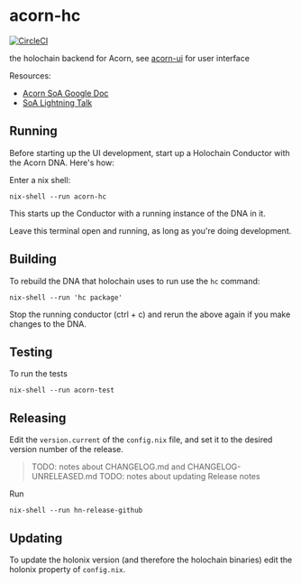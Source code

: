 # acorn-hc

[![CircleCI](https://circleci.com/gh/h-be/acorn-hc.svg?style=svg)](https://circleci.com/gh/h-be/acorn-hc)

the holochain backend for Acorn, see [acorn-ui](https://github.com/h-be/acorn-ui) for user interface

Resources:

- [Acorn SoA Google Doc](https://docs.google.com/document/d/1VTne9BmrQgAgUV873pVm1yP2l--IMEGawfqnf5tpBaQ)
- [SoA Lightning Talk](https://www.youtube.com/embed/-z47R9wN5SQ?start=53&end=650&autoplay=1)

## Running

Before starting up the UI development, start up a Holochain Conductor with the Acorn DNA. Here's how:

Enter a nix shell:

```
nix-shell --run acorn-hc
```

This starts up the Conductor with a running instance of the DNA in it.

Leave this terminal open and running, as long as you're doing development.

## Building

To rebuild the DNA that holochain uses to run use the `hc` command:

```
nix-shell --run 'hc package'
```

Stop the running conductor (ctrl + c) and rerun the above again if you make changes to the DNA.

## Testing

To run the tests

```
nix-shell --run acorn-test
```

## Releasing

Edit the `version.current` of the `config.nix` file, and set it to the desired version number of the release.

> TODO: notes about CHANGELOG.md and CHANGELOG-UNRELEASED.md
> TODO: notes about updating Release notes

Run

```
nix-shell --run hn-release-github
```

## Updating

To update the holonix version (and therefore the holochain binaries) edit the holonix property of `config.nix`.

